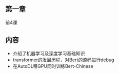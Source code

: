 ## 第一章

前4课

## 内容

- 介绍了机器学习及深度学习基础知识
- transformer的发展历程，对Bert的源码进行debug
- 在AutoDL租GPU同时训练Bert-Chinese